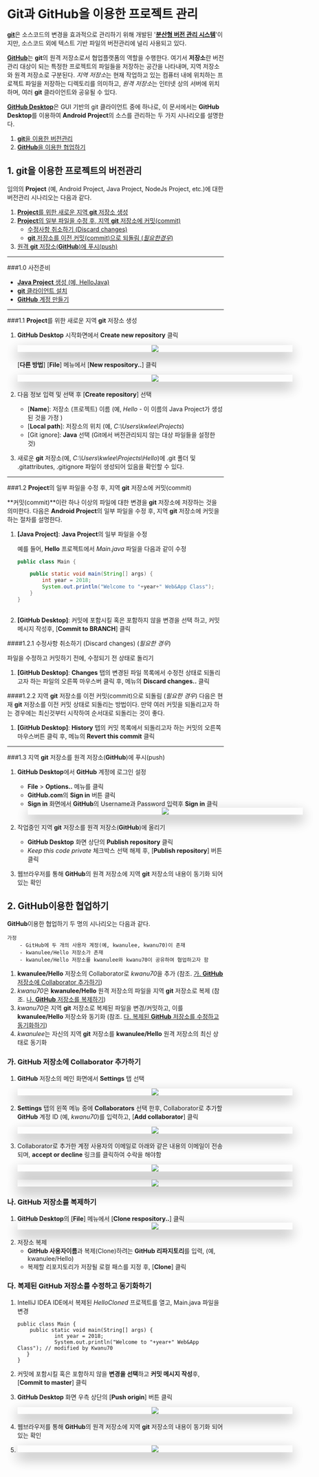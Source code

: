 <style> 
div.polaroid {
  	width: 640px;
  	box-shadow: 0 10px 30px 0 rgba(0, 0, 0, 0.2), 0 16px 30px 0 rgba(0, 0, 0, 0.19);
  	text-align: center;
	margin-bottom: 0.5cm;
}
</style>

# **Git과 GitHub**을 이용한 프로젝트 관리 

[**git**](https://git-scm.com/)은 소스코드의 변경을 효과적으로 관리하기 위해 개발된 '**[분산형 버전 관리 시스템](https://git-scm.com/book/ko/v1/%EC%8B%9C%EC%9E%91%ED%95%98%EA%B8%B0-%EB%B2%84%EC%A0%84-%EA%B4%80%EB%A6%AC%EB%9E%80%3F#분산-버전-관리-시스템)**'이지만, 소스코드 외에 텍스트 기반 파일의 버전관리에 널리 사용되고 있다. 

[**GitHub**](https://github.com/)는 **git**의 원격 저장소로서 협업플랫폼의 역할을 수행한다. 여기서 **저장소**란 버전관리 대상이 되는 특정한 프로젝트의 파일들을 저장하는 공간을 나타내며, 지역 저장소와 원격 저장소로 구분된다. *지역 저장소*는 현재 작업하고 있는 컴퓨터 내에 위치하는 프로젝트 파일을 저장하는 디렉토리를 의미하고, *원격 저장소*는 인터넷 상의 서버에 위치하며, 여러 **git** 클라이언트와 공유될 수 있다.

[**GitHub Desktop**](https://desktop.github.com/)은 GUI 기반의 git 클라이언트 중에 하나로, 이 문서에서는 **GitHub Desktop**를 이용하여 **Android Project**의 소스를 관리하는 두 가지 시나리오를 설명한다. 

1. [**git**을 이용한 버전관리](#1)
2. [**GitHub**을 이용한 협업하기](#2)

<a name="1"></a>
## 1. **git**을 이용한 프로젝트의 버전관리
임의의 **Project** (예, Android Project, Java Project, NodeJs Project, etc.)에 대한 버전관리 시나리오는 다음과 같다.

1. [**Project**를 위한 새로운 지역 **git** 저장소 생성](#1.1)
2. [**Project**의 일부 파일을 수정 후, 지역 **git** 저장소에 커밋(commit)](#1.2)
	- [수정사항 취소하기 (Discard changes)](#1.2.1)  
	- [**git** 저장소를 이전 커밋(commit)으로 되돌림 (*필요한경우*)](#1.2.2) 
4. [원격 **git** 저장소(**GitHub**)에 푸시(push)](#1.4)

---
###1.0 사전준비
- [**Java Project** 생성 (예, HelloJava)](start-java.html)
- [**git** 클라이언트 설치](install_git_clients.html) 
- [**GitHub** 계정 만들기](create-github-account.html)  

---
<a name="1.1"></a>
###1.1 **Project**를 위한 새로운 지역 **git** 저장소 생성
1. **GitHub Desktop** 시작화면에서 **Create new repository** 클릭
	<div class="polaroid">
		<img src="figure/github-desktop-new-repository.JPG"> 
	</div>	

	[**다른 방법**] [**File**] 메뉴에서 [**New respository..**] 클릭
	<div class="polaroid">
		<img src="figure/create-local-repository-windows.PNG">
	</div>	
	
2. 다음 정보 입력 및 선택 후 [**Create repository**] 선택
	- [**Name**]: 저장소 (프로젝트) 이름 (예, *Hello* - 이 이름의 Java Project가 생성된 것을 가정 )
	- [**Local path**]: 저장소의 위치 (예, *C:\Users\kwlee\Projects*)
	- [Git ignore]: **Java** 선택 (Git에서 버전관리되지 않는 대상 파일들을 설정한 것)
	
3. 새로운 **git** 저장소(예, *C:\Users\kwlee\Projects\Hello*)에 .git 폴더 및 .gitattributes, .gitignore 파일이 생성되어 있음을 확인할 수 있다.

---
<a name="1.2"></a>
###1.2 **Project**의 일부 파일을 수정 후, 지역 **git** 저장소에 커밋(commit)
	
**커밋(commit)**이란 하나 이상의 파일에 대한 변경을 **git** 저장소에 저장하는 것을 의미한다. 다음은 **Android Project**의 일부 파일을 수정 후, 지역 **git** 저장소에 커밋을 하는 절차를 설명한다.

1. **[Java Project]**:  **Java Project**의 일부 파일을 수정 

	예를 들어, **Hello** 프로젝트에서 *Main.java* 파일을 다음과 같이 수정
	
	```java
	public class Main {
	
	    public static void main(String[] args) {
	        int year = 2018;
	        System.out.println("Welcome to "+year+" Web&App Class");
	    }
	}
		
	```

2. **[GitHub Desktop]**: 커밋에 포함시킬 혹은 포함하지 않을 변경을 선택 하고, 커밋 메시지 작성후, [**Commit to BRANCH**] 클릭 
	
<a name="1.2.1"></a>
####1.2.1  수정사항 취소하기 (Discard changes) (*필요한 경우*)

파일을 수정하고 커밋하기 전에, 수정되기 전 상태로 돌리기

1. **[GitHub Desktop]**: **Changes** 탭의 변경된 파일 목록에서 수정전 상태로 되돌리고자 하는 파일의 오른쪽 마우스버  클릭 후, 메뉴의 **Discard changes..** 클릭 
	

<a name="1.2.2"></a>
####1.2.2 지역 **git** 저장소를 이전 커밋(commit)으로 되돌림 (*필요한 경우*)
다음은 현재 **git** 저장소를 이전 커밋 상태로 되돌리는 방법이다. 만약 여러 커밋을 되돌리고자 하는 경우에는 최신것부터 시작하여 순서대로 되돌리는 것이 좋다.

1. **[GitHub Desktop]**: **History** 탭의 커밋 목록에서 되돌리고자 하는 커밋의 오른쪽 마우스버튼  클릭 후, 메뉴의 **Revert this commit** 클릭 
	
---
<a name="1.4"></a>
###1.3 지역 **git** 저장소를 원격 저장소(**GitHub**)에 푸시(push)

1. **GitHub Desktop**에서 **GitHub** 계정에 로그인 설정 

	- **File** > **Options..** 메뉴를 클릭
	- **GitHub.com**의 **Sign in** 버튼 클릭 
	- **Sign in** 화면에서 **GitHub**의 Username과 Password 입력후 **Sign in** 클릭 
		<div class="polaroid">
			<img src="figure/signin-github.PNG">
		</div>
2. 작업중인 지역 **git** 저장소를 원격 저장소(**GitHub**)에 올리기
	- **GitHub Desktop** 화면 상단의 **Publish repository** 클릭 
	- *Keep this code private* 체크박스 선택 해제 후, [**Publish repository**] 버튼 클릭
	 	

3. 웹브라우저를 통해 **GitHub**의 원격 저장소에 지역 **git** 저장소의 내용이 동기화 되어 있는 확인  
	


## <a name="2"></a>2. **GitHub**이용한 협업하기
**GitHub**이용한 협업하기 두 명의 시나리오는 다음과 같다.

	가정
		- GitHub에 두 개의 사용자 계정(예, kwanulee, kwanu70)이 존재 
		- kwanulee/Hello 저장소가 존재
		- kwanulee/Hello 저장소를 kwanulee와 kwanu70이 공유하여 협업하고자 함

1. **kwanulee/Hello** 저장소의 Collaborator로 *kwanu70*을 추가 (참조. [가. **GitHub** 저장소에 Collaborator 추가하기](#2.1))
2. *kwanu70*은 **kwanulee/Hello** 원격 저장소의 파일을 지역 **git** 저장소로 복제 (참조. [나. **GitHub** 저장소를 복제하기](#2.2))
3. *kwanu70*은 지역 **git** 저장소로 복제된 파일을 변경/커밋하고, 이를 **kwanulee/Hello** 저장소와 동기화  (참조. [다.  복제된 **GitHub** 저장소를 수정하고 동기화하기](#2.3))
4.  *kwanulee*는 자신의 지역 **git** 저장소를 **kwanulee/Hello** 원격 저장소의 최신 상태로 동기화

<a name="2.1"></a>
### 가. **GitHub** 저장소에 Collaborator 추가하기
1. **GitHub** 저장소의 메인 화면에서 **Settings** 탭 선택

	<div class="polaroid">
			<img src="figure/github-settings.png">
	</div>

2. **Settings** 탭의 왼쪽 메뉴 중에 **Collaborators** 선택 한후, Collaborator로 추가할 **GitHub** 계정 ID (예, *kwanu70*)를 입력하고, [**Add collaborator**] 클릭

	<div class="polaroid">
			<img src="figure/github-add-collaborator.png">
	</div>

3. Collaborator로 추가한 계정 사용자의 이메일로 아래와 같은 내용의 이메일이 전송되며, **accept or decline** 링크를 클릭하여 수락을 해야함
	<div class="polaroid">
			<img src="figure/email-authentication.png">
	</div>
	
	<div class="polaroid">
			<img src="figure/accept-invitation.png">
	</div>


<a name="2.2"></a>
### 나. **GitHub** 저장소를 복제하기

1. **GitHub Desktop**의 [**File**] 메뉴에서 [**Clone respository..**] 클릭
	<div class="polaroid">
		<img src="figure/clone-file-menu-windows.png">
	</div>	
2. 저장소 복제 
	- **GitHub 사용자이름**과 복제(Clone)하려는 **GitHub 리파지토리**를 입력, (예, kwanulee/Hello)
	- 복제할  리포지토리가 저장될 로컬 패스를 지정 후, [**Clone**] 클릭 
	

<a name="2.3"></a>
### 다. 복제된 **GitHub** 저장소를 수정하고 동기화하기
1. IntelliJ IDEA IDE에서 복제된 *HelloCloned* 프로젝트를 열고, Main.java 파일을 변경

	```
	public class Main {
	   	public static void main(String[] args) {
	      		int year = 2018;
	        	System.out.println("Welcome to "+year+" Web&App Class"); // modified by Kwanu70
	   }
	}
	```

2. 커밋에 포함시킬 혹은 포함하지 않을 **변경을 선택**하고 **커밋 메시지 작성**후, [**Commit to master**] 클릭 
	
	 
5. **GitHub Desktop** 화면 우측 상단의 [**Push origin**] 버튼 클릭
		<div class="polaroid">
			<img src="figure/github-desktop-sync-button.png">
		</div>
		
6. 웹브라우저를 통해 **GitHub**의 원격 저장소에 지역 **git** 저장소의 내용이 동기화 되어 있는 확인  
7. 
	<div class="polaroid">
			<img src="figure/github-sync-result.png">
		</div>
 


